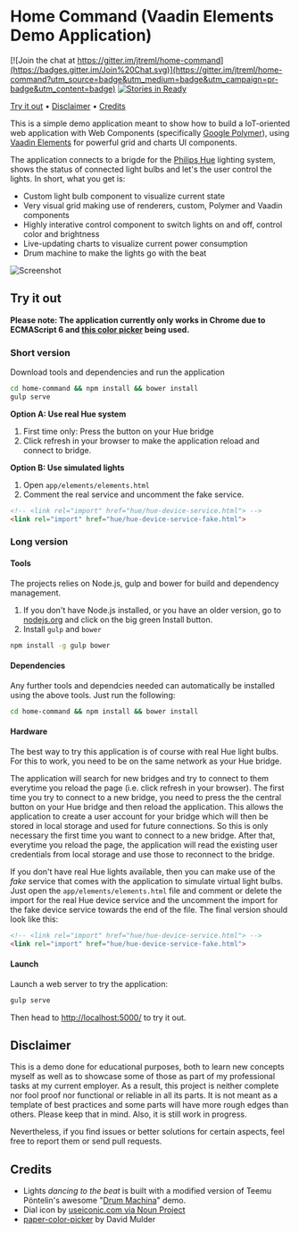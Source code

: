# Home Command (Vaadin Elements Demo Application)


[![Join the chat at https://gitter.im/jtreml/home-command](https://badges.gitter.im/Join%20Chat.svg)](https://gitter.im/jtreml/home-command?utm_source=badge&utm_medium=badge&utm_campaign=pr-badge&utm_content=badge) [![Stories in Ready](https://badge.waffle.io/jtreml/home-command.svg?label=ready&title=Ready)](http://waffle.io/jtreml/home-command)


[Try it out](#try) &bullet; [Disclaimer](#disclaimer) &bullet; [Credits](#credits)


This is a simple demo application meant to show how to build a IoT-oriented web application with Web Components (specifically [Google Polymer](https://www.polymer-project.org/1.0/)), using [Vaadin Elements](https://vaadin.com/elements) for powerful grid and charts UI components.


The application connects to a brigde for the [Philips Hue](http://www.meethue.com/) lighting system, shows the status of connected light bulbs and let's the user control the lights. In short, what you get is:

- Custom light bulb component to visualize current state
- Very visual grid making use of renderers, custom, Polymer and Vaadin components
- Highly interative control component to switch lights on and off, control color and brightness
- Live-updating charts to visualize current power consumption
- Drum machine to make the lights go with the beat

![Screenshot](screenshot.png)


<h2 id="try">Try it out</h2>

**Please note: The application currently only works in Chrome due to ECMAScript 6 and [this color picker](https://github.com/bbrewer97202/color-picker-element/) being used.**

<h3 id="short">Short version</h3>

Download tools and dependencies and run the application

```sh
cd home-command && npm install && bower install
gulp serve
```

**Option A: Use real Hue system**

1. First time only: Press the button on your Hue bridge
2. Click refresh in your browser to make the application reload and connect to bridge.

**Option B: Use simulated lights**

1. Open `app/elements/elements.html`
2. Comment the real service and uncomment the fake service.

```html
<!-- <link rel="import" href="hue/hue-device-service.html"> -->
<link rel="import" href="hue/hue-device-service-fake.html">
```


<h3 id="long">Long version</h3>

#### Tools

The projects relies on Node.js, gulp and bower for build and dependency management.

1. If you don't have Node.js installed, or you have an older version, go to [nodejs.org](https://nodejs.org) and click on the big green Install button.
2. Install `gulp` and `bower`

```sh
npm install -g gulp bower
```

#### Dependencies

Any further tools and dependcies needed can automatically be installed using the above tools. Just run the following:

```sh
cd home-command && npm install && bower install
```

#### Hardware

The best way to try this application is of course with real Hue light bulbs. For this to work, you need to be on the same network as your Hue bridge.

The application will search for new bridges and try to connect to them everytime you reload the page (i.e. click refresh in your browser). The first time you try to connect to a new bridge, you need to press the the central button on your Hue bridge and then reload the application. This allows the application to create a user account for your bridge which will then be stored in local storage and used for future connections. So this is only necessary the first time you want to connect to a new bridge. After that, everytime you reload the page, the application will read the existing user credentials from local storage and use those to reconnect to the bridge.

If you don't have real Hue lights available, then you can make use of the _fake_ service that comes with the application to simulate virtual light bulbs. Just open the `app/elements/elements.html` file and comment or delete the import for the real Hue device service and the uncomment the import for the fake device service towards the end of the file. The final version should look like this:

```html
<!-- <link rel="import" href="hue/hue-device-service.html"> -->
<link rel="import" href="hue/hue-device-service-fake.html">
```

#### Launch

Launch a web server to try the application:

```sh
gulp serve
```

Then head to [http://localhost:5000/](http://localhost:5000/) to try it out.


<h2 id="disclaimer">Disclaimer</h2>

This is a demo done for educational purposes, both to learn new concepts myself as well as to showcase some of those as part of my professional tasks at my current employer. As a result, this project is neither complete nor fool proof nor functional or reliable in all its parts. It is not meant as a template of best practices and some parts will have more rough edges than others. Please keep that in mind. Also, it is still work in progress.

Nevertheless, if you find issues or better solutions for certain aspects, feel free to report them or send pull requests.


<h2 id="credits">Credits</h2>

- Lights _dancing to the beat_ is built with a modified version of Teemu Pöntelin's awesome "[Drum Machina](https://github.com/tehapo/web-audio-sample-demo)" demo.
- Dial icon by [useiconic.com via Noun Project](https://thenounproject.com/icon/208576/)
- [paper-color-picker](https://github.com/David-Mulder/paper-color-picker/) by David Mulder
